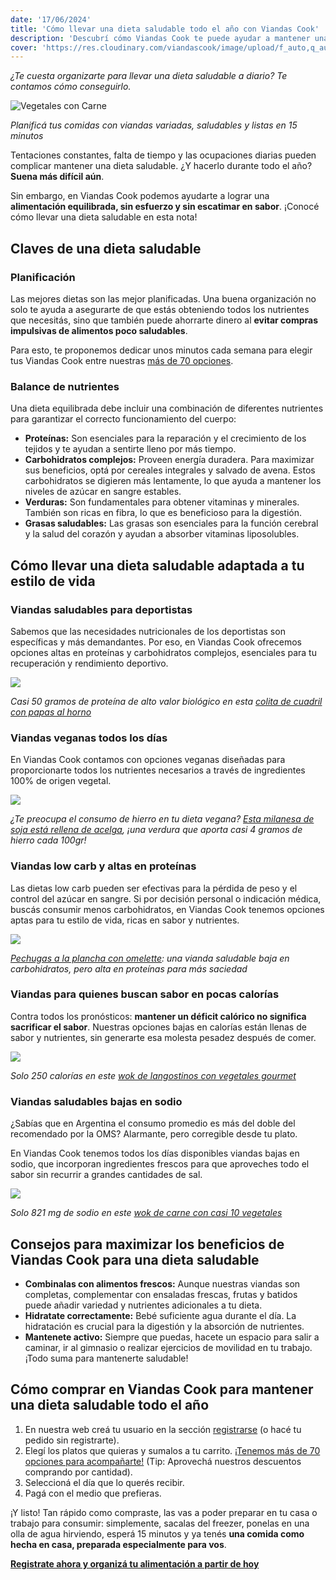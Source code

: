 ```yaml
---
date: '17/06/2024'
title: 'Cómo llevar una dieta saludable todo el año con Viandas Cook'
description: 'Descubrí cómo Viandas Cook te puede ayudar a mantener una dieta saludable todo el año con comidas equilibradas y deliciosas.'
cover: 'https://res.cloudinary.com/viandascook/image/upload/f_auto,q_auto/v1/blog/z2jnlwk5mynzlcar6njg'
---
```


<p><i>¿Te cuesta organizarte para llevar una dieta saludable a diario? Te contamos cómo conseguirlo.</i></p>

<div>

  <img src="https://res.cloudinary.com/viandascook/image/upload/f_auto,q_auto/v1/blog/cpfpsfnffns7iv8jdk2g" title="Vegetales con Carne">

<em>Planificá tus comidas con viandas variadas, saludables y listas en 15 minutos
</em>

</div>

<p>Tentaciones constantes, falta de tiempo y las ocupaciones diarias pueden complicar mantener una dieta saludable. ¿Y hacerlo durante todo el año? <strong>Suena más difícil aún</strong>.</p>

<p>Sin embargo, en Viandas Cook podemos ayudarte a lograr una <strong>alimentación equilibrada, sin esfuerzo y sin escatimar en sabor</strong>. ¡Conocé cómo llevar una dieta saludable en esta nota!</p>

<h2>Claves de una dieta saludable</h2>

<h3>Planificación</h3>
<p>Las mejores dietas son las mejor planificadas. Una buena organización no solo te ayuda a asegurarte de que estás obteniendo todos los nutrientes que necesitás, sino que también puede ahorrarte dinero al <strong>evitar compras impulsivas de alimentos poco saludables</strong>.</p>
<p>Para esto, te proponemos dedicar unos minutos cada semana para elegir tus Viandas Cook entre nuestras <a href="/menu" title="Más de 70 opciones de platos">más de 70 opciones</a>.</p>

<h3>Balance de nutrientes</h3>
<p>Una dieta equilibrada debe incluir una combinación de diferentes nutrientes para garantizar el correcto funcionamiento del cuerpo:</p>
<ul>
  <li><strong>Proteínas:</strong> Son esenciales para la reparación y el crecimiento de los tejidos y te ayudan a sentirte lleno por más tiempo.</li>
  <li><strong>Carbohidratos complejos:</strong> Proveen energía duradera. Para maximizar sus beneficios, optá por cereales integrales y salvado de avena. Estos carbohidratos se digieren más lentamente, lo que ayuda a mantener los niveles de azúcar en sangre estables.</li>
  <li><strong>Verduras:</strong> Son fundamentales para obtener vitaminas y minerales. También son ricas en fibra, lo que es beneficioso para la digestión.</li>
  <li><strong>Grasas saludables:</strong> Las grasas son esenciales para la función cerebral y la salud del corazón y ayudan a absorber vitaminas liposolubles.</li>
</ul>

<h2>Cómo llevar una dieta saludable adaptada a tu estilo de vida</h2>

<h3>Viandas saludables para deportistas</h3>
<p>Sabemos que las necesidades nutricionales de los deportistas son específicas y más demandantes. Por eso, en Viandas Cook ofrecemos opciones altas en proteínas y carbohidratos complejos, esenciales para tu recuperación y rendimiento deportivo.</p>

<div>

<a href="/plato/colita-de-cuadril-con-papas-al-horno" title="Colita de cuadril con papas al horno">
  <img src="https://res.cloudinary.com/viandascook/image/upload/f_auto,q_auto/jv5hpsqxcudknzybp7so">
</a>

<em>Casi 50 gramos de proteína de alto valor biológico en esta <a href="/plato/colita-de-cuadril-con-papas-al-horno" title="Colita de cuadril con papas al horno">colita de cuadril con papas al horno</a>
</em>

</div>

<h3>Viandas veganas todos los días</h3>
<p>En Viandas Cook contamos con opciones veganas diseñadas para proporcionarte todos los nutrientes necesarios a través de ingredientes 100% de origen vegetal.</p>

<div>

<a href="/plato/milanesa-de-soja-con-acelga-y-pure-de-calabaza" title="Milanesa de soja con acelga y puré de calabaza">
  <img src="https://res.cloudinary.com/viandascook/image/upload/f_auto,q_auto/dvemed3mkf9w3sxjptfz">
</a>

<em>¿Te preocupa el consumo de hierro en tu dieta vegana? <a href="/plato/milanesa-de-soja-con-acelga-y-pure-de-calabaza" title="Milanesa de soja con acelga y puré de calabaza">Esta milanesa de soja está rellena de acelga</a>, ¡una verdura que aporta casi 4 gramos de hierro cada 100gr!
</em>

</div>

<h3>Viandas low carb y altas en proteínas</h3>
<p>Las dietas low carb pueden ser efectivas para la pérdida de peso y el control del azúcar en sangre. Si por decisión personal o indicación médica, buscás consumir menos carbohidratos, en Viandas Cook tenemos opciones aptas para tu estilo de vida, ricas en sabor y nutrientes.</p>

<div>

<a href="/plato/pechugas-a-la-plancha-con-omellete" title="Pechugas a la plancha con omelette">
  <img src="https://res.cloudinary.com/viandascook/image/upload/f_auto,q_auto/wvqi8sujjjlxthxgmmqs">
</a>

<em><a href="/plato/pechugas-a-la-plancha-con-omellete" title="Pechugas a la plancha con omelette">Pechugas a la plancha con omelette</a>: una vianda saludable baja en carbohidratos, pero alta en proteínas para más saciedad
</em>

</div>

<h3>Viandas para quienes buscan sabor en pocas calorías</h3>
<p>Contra todos los pronósticos: <strong>mantener un déficit calórico no significa sacrificar el sabor</strong>. Nuestras opciones bajas en calorías están llenas de sabor y nutrientes, sin generarte esa molesta pesadez después de comer.</p>

<div>

<a href="/plato/wok-de-langostinos-con-vegetales" title="Wok de langostinos con vegetales gourmet">
  <img src="https://res.cloudinary.com/viandascook/image/upload/f_auto,q_auto/rqi6v7ec2fjxosdkshsx">
</a>

<em>Solo 250 calorías en este <a href="/plato/wok-de-langostinos-con-vegetales" title="Wok de langostinos con vegetales gourmet">wok de langostinos con vegetales gourmet</a>
</em>

</div>

<h3>Viandas saludables bajas en sodio</h3>
<p>¿Sabías que en Argentina el consumo promedio es más del doble del recomendado por la OMS? Alarmante, pero corregible desde tu plato.</p>
<p>En Viandas Cook tenemos todos los días disponibles viandas bajas en sodio, que incorporan ingredientes frescos para que aproveches todo el sabor sin recurrir a grandes cantidades de sal.</p>

<div>

<a href="/plato/wok-de-carne-con-vegetales" title="Wok de carne con vegetales">
  <img src="https://res.cloudinary.com/viandascook/image/upload/f_auto,q_auto/bsr3ismdv8qalbcspvaw">
</a>

<em>Solo 821 mg de sodio en este <a href="/plato/wok-de-carne-con-vegetales" title="Wok de carne con vegetales">wok de carne con casi 10 vegetales</a>
</em>

</div>

<h2>Consejos para maximizar los beneficios de Viandas Cook para una dieta saludable</h2>
<ul>
  <li><strong>Combinalas con alimentos frescos:</strong> Aunque nuestras viandas son completas, complementar con ensaladas frescas, frutas y batidos puede añadir variedad y nutrientes adicionales a tu dieta.</li>
  <li><strong>Hidratate correctamente:</strong> Bebé suficiente agua durante el día. La hidratación es crucial para la digestión y la absorción de nutrientes.</li>
  <li><strong>Mantenete activo:</strong> Siempre que puedas, hacete un espacio para salir a caminar, ir al gimnasio o realizar ejercicios de movilidad en tu trabajo. ¡Todo suma para mantenerte saludable!</li>
</ul>

<h2>Cómo comprar en Viandas Cook para mantener una dieta saludable todo el año</h2>
<ol>
  <li>En nuestra web creá tu usuario en la sección <a href="/auth/register?page=/blog/como-llevar-una-dieta-saludable-todo-el-anio-con-viandas-cook">registrarse</a> (o hacé tu pedido sin registrarte).</li>
  <li>Elegí los platos que quieras y sumalos a tu carrito. <a href="/menu">¡Tenemos más de 70 opciones para acompañarte!</a> (Tip: Aprovechá nuestros descuentos comprando por cantidad).</li>
  <li>Seleccioná el día que lo querés recibir.</li>
  <li>Pagá con el medio que prefieras.</li>
</ol>

<p>¡Y listo! Tan rápido como compraste, las vas a poder preparar en tu casa o trabajo para consumir: simplemente, sacalas del freezer, ponelas en una olla de agua hirviendo, esperá 15 minutos y ya tenés <strong>una comida como hecha en casa, preparada especialmente para vos</strong>.</p>

<p><strong><a href="/auth/register?page=/blog/como-llevar-una-dieta-saludable-todo-el-anio-con-viandas-cook">Registrate ahora y organizá tu alimentación a partir de hoy</a></strong></p>
